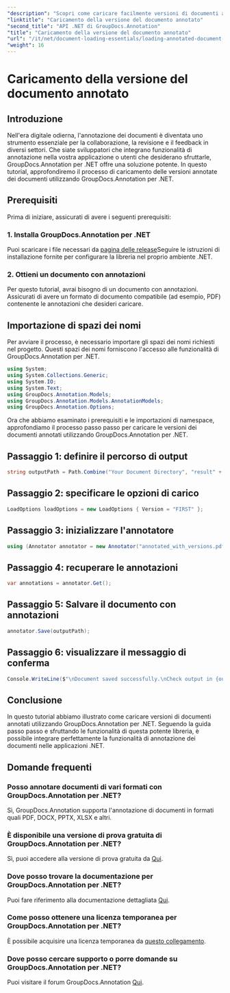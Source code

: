 ```yaml
---
"description": "Scopri come caricare facilmente versioni di documenti annotati utilizzando GroupDocs.Annotation per .NET. Semplifica i processi di collaborazione e revisione."
"linktitle": "Caricamento della versione del documento annotato"
"second_title": "API .NET di GroupDocs.Annotation"
"title": "Caricamento della versione del documento annotato"
"url": "/it/net/document-loading-essentials/loading-annotated-document-version/"
"weight": 16
---
```


# Caricamento della versione del documento annotato

## Introduzione
Nell'era digitale odierna, l'annotazione dei documenti è diventata uno strumento essenziale per la collaborazione, la revisione e il feedback in diversi settori. Che siate sviluppatori che integrano funzionalità di annotazione nella vostra applicazione o utenti che desiderano sfruttarle, GroupDocs.Annotation per .NET offre una soluzione potente. In questo tutorial, approfondiremo il processo di caricamento delle versioni annotate dei documenti utilizzando GroupDocs.Annotation per .NET.
## Prerequisiti
Prima di iniziare, assicurati di avere i seguenti prerequisiti:
### 1. Installa GroupDocs.Annotation per .NET
Puoi scaricare i file necessari da [pagina delle release](https://releases.groupdocs.com/annotation/net/)Seguire le istruzioni di installazione fornite per configurare la libreria nel proprio ambiente .NET.
### 2. Ottieni un documento con annotazioni
Per questo tutorial, avrai bisogno di un documento con annotazioni. Assicurati di avere un formato di documento compatibile (ad esempio, PDF) contenente le annotazioni che desideri caricare.

## Importazione di spazi dei nomi
Per avviare il processo, è necessario importare gli spazi dei nomi richiesti nel progetto. Questi spazi dei nomi forniscono l'accesso alle funzionalità di GroupDocs.Annotation per .NET.

```csharp
using System;
using System.Collections.Generic;
using System.IO;
using System.Text;
using GroupDocs.Annotation.Models;
using GroupDocs.Annotation.Models.AnnotationModels;
using GroupDocs.Annotation.Options;
```


Ora che abbiamo esaminato i prerequisiti e le importazioni di namespace, approfondiamo il processo passo passo per caricare le versioni dei documenti annotati utilizzando GroupDocs.Annotation per .NET.
## Passaggio 1: definire il percorso di output
```csharp
string outputPath = Path.Combine("Your Document Directory", "result" + Path.GetExtension("input.pdf"));
```
## Passaggio 2: specificare le opzioni di carico
```csharp
LoadOptions loadOptions = new LoadOptions { Version = "FIRST" };
```
## Passaggio 3: inizializzare l'annotatore
```csharp
using (Annotator annotator = new Annotator("annotated_with_versions.pdf", loadOptions))
```
## Passaggio 4: recuperare le annotazioni
```csharp
var annotations = annotator.Get();
```
## Passaggio 5: Salvare il documento con annotazioni
```csharp
annotator.Save(outputPath);
```
## Passaggio 6: visualizzare il messaggio di conferma
```csharp
Console.WriteLine($"\nDocument saved successfully.\nCheck output in {outputPath}.");
```

## Conclusione
In questo tutorial abbiamo illustrato come caricare versioni di documenti annotati utilizzando GroupDocs.Annotation per .NET. Seguendo la guida passo passo e sfruttando le funzionalità di questa potente libreria, è possibile integrare perfettamente la funzionalità di annotazione dei documenti nelle applicazioni .NET.
## Domande frequenti
### Posso annotare documenti di vari formati con GroupDocs.Annotation per .NET?
Sì, GroupDocs.Annotation supporta l'annotazione di documenti in formati quali PDF, DOCX, PPTX, XLSX e altri.
### È disponibile una versione di prova gratuita di GroupDocs.Annotation per .NET?
Sì, puoi accedere alla versione di prova gratuita da [Qui](https://releases.groupdocs.com/).
### Dove posso trovare la documentazione per GroupDocs.Annotation per .NET?
Puoi fare riferimento alla documentazione dettagliata [Qui](https://tutorials.groupdocs.com/annotation/net/).
### Come posso ottenere una licenza temporanea per GroupDocs.Annotation per .NET?
È possibile acquisire una licenza temporanea da [questo collegamento](https://purchase.groupdocs.com/temporary-license/).
### Dove posso cercare supporto o porre domande su GroupDocs.Annotation per .NET?
Puoi visitare il forum GroupDocs.Annotation [Qui](https://forum.groupdocs.com/c/annotation/10).